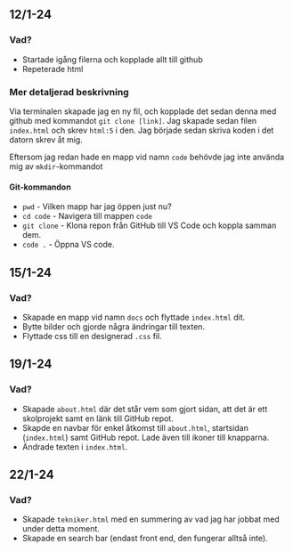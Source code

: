 ## 12/1-24
### Vad?
* Startade igång filerna och kopplade allt till github
* Repeterade html

### Mer detaljerad beskrivning
Via terminalen skapade jag en ny fil, och kopplade det sedan denna med github med kommandot ```git clone [link]```. Jag skapade sedan filen ```index.html``` och skrev ```html:5``` i den. Jag började sedan skriva koden i det datorn skrev åt mig.

Eftersom jag redan hade en mapp vid namn ```code``` behövde jag inte använda mig av ```mkdir```-kommandot

#### Git-kommandon
* ```pwd``` - Vilken mapp har jag öppen just nu?
* ```cd code``` - Navigera till mappen ```code```
* ```git clone``` - Klona repon från GitHub till VS Code och koppla samman dem.
* ```code .``` - Öppna VS code.

## 15/1-24
### Vad?
* Skapade en mapp vid namn ```docs``` och flyttade ```index.html``` dit.
* Bytte bilder och gjorde några ändringar till texten.
* Flyttade css till en designerad ```.css``` fil.

## 19/1-24
### Vad?
* Skapade ```about.html``` där det står vem som gjort sidan, att det är ett skolprojekt samt en länk till GitHub repot.
* Skapde en navbar för enkel åtkomst till ```about.html```, startsidan (```index.html```) samt GitHub repot. Lade även till ikoner till knapparna.
* Ändrade texten i ```index.html```.

## 22/1-24
### Vad?
* Skapade ```tekniker.html``` med en summering av vad jag har jobbat med under detta moment.
* Skapade en search bar (endast front end, den fungerar alltså inte).